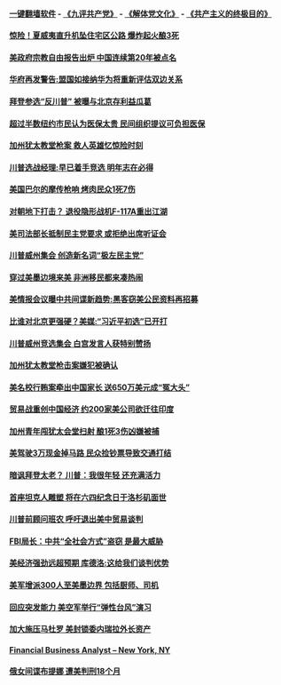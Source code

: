 #### [一键翻墙软件](https://github.com/gfw-breaker/nogfw/blob/master/README.md?t=04301237) -  [《九评共产党》](https://github.com/gfw-breaker/9ping.md?t=04301237) - [《解体党文化》](https://github.com/gfw-breaker/jtdwh.md?t=04301237) - [《共产主义的终极目的》](https://github.com/gfw-breaker/gczydzjmd.md?t=04301237)

#### [惊险！夏威夷直升机坠住宅区公路 爆炸起火酿3死](../pages/prog203/a102567916.md?t=04301237) 

#### [美政府宗教自由报告出炉 中国连续第20年被点名](../pages/prog203/a102567645.md?t=04301237) 

#### [华府再发警告:盟国如接纳华为将重新评估双边关系](../pages/prog203/a102567567.md?t=04301237) 

#### [拜登参选“反川普” 被曝与北京存利益瓜葛](../pages/prog203/a102567526.md?t=04301237) 

#### [超过半数纽约市民认为医保太贵 民间组织提议可负担医保](../pages/prog203/a102567341.md?t=04301237) 

#### [加州犹太教堂枪案 救人英雄忆惊险时刻](../pages/prog203/a102567213.md?t=04301237) 

#### [川普选战经理:早已着手竞选 明年志在必得](../pages/prog203/a102567078.md?t=04301237) 

#### [美国巴尔的摩传枪响 烤肉民众1死7伤](../pages/prog203/a102566831.md?t=04301237) 

#### [对朝地下打击？ 退役隐形战机F-117A重出江湖](../pages/prog203/a102566742.md?t=04301237) 

#### [美司法部长抵制民主党要求 或拒绝出席听证会](../pages/prog203/a102566714.md?t=04301237) 

#### [川普威州集会 创造新名词“极左民主党”](../pages/prog203/a102566625.md?t=04301237) 

#### [穿过美墨边境来美 非洲移民都来凑热闹](../pages/prog203/a102566597.md?t=04301237) 

#### [美情报会议曝中共间谍新趋势:黑客窃美公民资料再招募](../pages/prog203/a102566576.md?t=04301237) 

#### [比谁对北京更强硬？美媒:“习近平初选”已开打](../pages/prog203/a102566524.md?t=04301237) 

#### [川普威州竞选集会 白宫发言人获特别赞扬](../pages/prog203/a102566454.md?t=04301237) 

#### [加州犹太教堂枪击案嫌犯被确认](../pages/prog203/a102566402.md?t=04301237) 

#### [美名校行贿案牵出中国家长 送650万美元成“冤大头”](../pages/prog203/a102566159.md?t=04301237) 

#### [贸易战重创中国经济 约200家美公司欲迁往印度](../pages/prog203/a102566324.md?t=04301237) 

#### [加州青年闯犹太会堂扫射 酿1死3伤凶嫌被捕](../pages/prog203/a102566305.md?t=04301237) 

#### [美驾驶3万现金掉马路 民众捡钞票导致交通打结](../pages/prog203/a102566291.md?t=04301237) 

#### [暗讽拜登太老？ 川普：我很年轻 还充满活力](../pages/prog203/a102566186.md?t=04301237) 

#### [首座坦克人雕塑 将在六四纪念日于洛杉矶面世](../pages/prog203/a102566077.md?t=04301237) 

#### [川普前顾问班农 呼吁退出美中贸易谈判](../pages/prog203/a102566102.md?t=04301237) 

#### [FBI局长：中共“全社会方式”盗窃 是最大威胁](../pages/prog203/a102566131.md?t=04301237) 

#### [美经济强劲远超预期 库德洛:这给我们谈判优势](../pages/prog203/a102566019.md?t=04301237) 

#### [美军增派300人至美墨边界 包括厨师、司机](../pages/prog203/a102565826.md?t=04301237) 

#### [回应突发能力 美空军举行“弹性台风”演习](../pages/prog203/a102565761.md?t=04301237) 

#### [加大施压马杜罗 美封锁委内瑞拉外长资产](../pages/prog203/a102565682.md?t=04301237) 

#### [Financial Business Analyst – New York, NY](../pages/prog203/a102565677.md?t=04301237) 

#### [俄女间谍布提娜 遭美判刑18个月](../pages/prog203/a102564186.md?t=04301237) 

